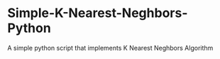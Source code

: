 # Simple-K-Nearest-Neghbors-Python
A simple python script that implements K Nearest Neghbors Algorithm

